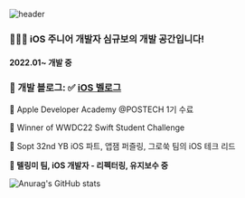 ![header](https://capsule-render.vercel.app/api?type=waving&color=timeGradient&text=Hi%20This%20is%20PecanPie's%20Github%20🥧🧑‍💻&animation=twinkling&fontSize=25&fontAlignY=25&fontAlign=50&height=100)


### 👨🏼‍💻 iOS 주니어 개발자 심규보의 개발 공간입니다!
#### 2022.01~ 개발 중

### 🥧 개발 블로그: ✅ [iOS 벨로그](https://velog.io/@hidra0321/posts)
  Apple Developer Academy @POSTECH 1기 수료

🏅 Winner of WWDC22 Swift Student Challenge

🧩 Sopt 32nd YB iOS 파트, 앱잼 퍼즐링, 그로쑥 팀의 iOS 테크 리드

**📗 텔링미 팀, iOS 개발자 - 리펙터링, 유지보수 중**



![Anurag's GitHub stats](https://github-readme-stats.vercel.app/api?username=PecanPiePOS&show_icons=true&theme=calm)

<!--
**PecanPiePOS/PecanPiePOS** is a ✨ _special_ ✨ repository because its `README.md` (this file) appears on your GitHub profile.

Here are some ideas to get you started:

- 🔭 I’m currently working on ...
- 🌱 I’m currently learning ...
- 👯 I’m looking to collaborate on ...
- 🤔 I’m looking for help with ...
- 💬 Ask me about ...
- 📫 How to reach me: ...
- 😄 Pronouns: ...
- ⚡ Fun fact: ...
-->
